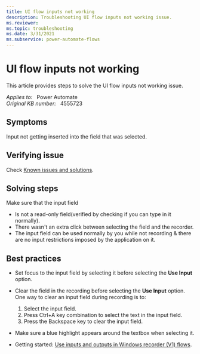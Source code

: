 ```yaml
---
title: UI flow inputs not working
description: Troubleshooting UI flow inputs not working issue.
ms.reviewer: 
ms.topic: troubleshooting
ms.date: 3/31/2021
ms.subservice: power-automate-flows
---
```

# UI flow inputs not working

This article provides steps to solve the UI flow inputs not working issue.

_Applies to:_ &nbsp; Power Automate  
_Original KB number:_ &nbsp; 4555723

## Symptoms

Input not getting inserted into the field that was selected.

## Verifying issue

Check [Known issues and solutions](/power-automate/desktop-flows/create-desktop#known-issues-and-solutions).

## Solving steps

Make sure that the input field

- Is not a read-only field(verified by checking if you can type in it normally).
- There wasn't an extra click between selecting the field and the recorder.
- The input field can be used normally by you while not recording & there are no input restrictions imposed by the application on it.

## Best practices

- Set focus to the input field by selecting it before selecting the **Use Input** option.
- Clear the field in the recording before selecting the **Use Input** option. One way to clear an input field during recording is to:

    1. Select the input field.
    2. Press Ctrl+A key combination to select the text in the input field.
    3. Press the Backspace key to clear the input field.
- Make sure a blue highlight appears around the textbox when selecting it.
- Getting started: [Use inputs and outputs in Windows recorder (V1) flows](/power-automate/desktop-flows/inputs-outputs-desktop).
